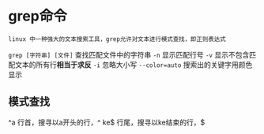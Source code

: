 # grep命令

    linux 中一种强大的文本搜索工具，grep允许对文本进行模式查找，即正则表达式

`grep [字符串] [文件]` 查找匹配文件中的字符串
`-n` 显示匹配行号
`-v`  显示不包含匹配文本的所有行**相当于求反**
`-i` 忽略大小写
`--color=auto` 搜索出的关键字用颜色显示

## 模式查找

^a 行首，搜寻以a开头的行，^
ke$ 行尾，搜寻以ke结束的行，$
